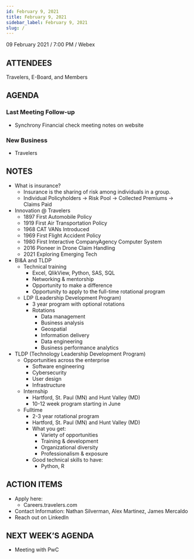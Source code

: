```yaml
---
id: February 9, 2021
title: February 9, 2021
sidebar_label: February 9, 2021
slug: /
---
```


09 February 2021 / 7:00 PM / Webex

## ATTENDEES

Travelers, E-Board, and Members

## AGENDA

### Last Meeting Follow-up

- Synchrony Financial check meeting notes on website

### New Business

- Travelers

## NOTES

- What is insurance?
    - Insurance is the sharing of risk among individuals in a group.
    - Individual Policyholders -> Risk Pool -> Collected Premiums -> Claims Paid
- Innovation @ Travelers
    - 1897 First Automobile Policy
    - 1919 First Air Transportation Policy
    - 1968 CAT VANs Introduced
    - 1969 First Flight Accident Policy
    - 1980 First Interactive CompanyAgency Computer System
    - 2016 Pioneer in Drone Claim Handling
    - 2021 Exploring Emerging Tech
- BI&A and TLDP
    - Technical training
        - Excel, QlikView, Python, SAS, SQL
        - Networking & mentorship
        - Opportunity to make a difference
        - Opportunity to apply to the full-time rotational program
    - LDP (Leadership Development Program)
        - 3 year program with optional rotations 
        - Rotations
            - Data management
            - Business analysis
            - Geospatial
            - Information delivery
            - Data engineering
            - Business performance analytics
- TLDP (Technology Leadership Development Program)
    - Opportunities across the enterprise
        - Software engineering
        - Cybersecurity
        - User design
        - Infrastructure
    - Internship 
        - Hartford, St. Paul (MN) and Hunt Valley (MD)
        - 10-12 week program starting in June
    - Fulltime
        - 2-3 year rotational program
        - Hartford, St. Paul (MN) and Hunt Valley (MD)
        - What you get:
            - Variety of opportunities
            - Training & development
            - Organizational diversity
            - Professionalism & exposure
        - Good technical skills to have: 
            - Python, R

## ACTION ITEMS

- Apply here:
    - Careers.travelers.com
- Contact Information: Nathan Silverman, Alex Martinez, James Mercaldo
- Reach out on LinkedIn


## NEXT WEEK’S AGENDA

- Meeting with PwC
